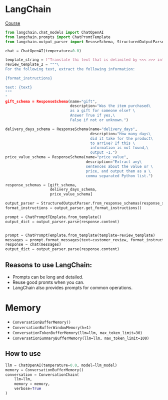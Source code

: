 # LangChain

[Course](https://learn.deeplearning.ai/langchain/lesson/2/models,-prompts-and-parsers)


```python
from langchain.chat_models import ChatOpenAI
from langchain.prompts import ChatPromtTemplate
from langchain.output_parser import ResnseSchema, StructuredOutputParser

chat = ChatOpenAI(temperature=0.0)

template_string = f"Translate thi text that is delimited by <<< >>> into a style that is {style}. text <<<{text}>>>"
review_template_2 = """\
For the following text, extract the following information:

{format_instructions}

text: {text}
"""
"
gift_schema = ResponseSchema(name="gift",
                             description="Was the item purchased\
                             as a gift for someone else? \
                             Answer True if yes,\
                             False if not or unknown.")

delivery_days_schema = ResponseSchema(name="delivery_days",
                                      description="How many days\
                                      did it take for the product\
                                      to arrive? If this \
                                      information is not found,\
                                      output -1.")
price_value_schema = ResponseSchema(name="price_value",
                                    description="Extract any\
                                    sentences about the value or \
                                    price, and output them as a \
                                    comma separated Python list.")

response_schemas = [gift_schema,
                    delivery_days_schema,
                    price_value_schema]

output_parser = StructuredOutputParser.from_response_schemas(response_schemas)
format_instructions = output_parser.get_format_instructions()

prompt = ChatPromptTEmplate.from_template()
output_dict = output_parser.parse(response.content)


prompt = ChatPromptTemplate.from_template(template=review_template)
messages = prompt.format_messages(text=customer_review, format_instructions=format_instructions)
response = chat(messages)
output_dict = output_parser.parse(response.content)
```

## Reasons to use LangChain:

- Prompts can be long and detailed.
- Reuse good promts when you can.
- LangChain also provides prompts for common operations.



# Memory

- `ConversationBufferMemory()`
- `ConversationBufferWindowMemory(k=1)`
- `ConversationTokenBufferMemory(llm=llm, max_token_limit=30)`
- `ConversationSummaryBufferMemory(llm=llm, max_token_limit=100)`


## How to use
```python
llm = ChatOpenAI(temperature=0.0, model=llm_model)
memory = ConversationBufferMemory()
conversation = ConversationChain(
    llm=llm,
    memory = memory,
    verbose=True
)
```